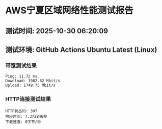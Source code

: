 # AWS宁夏区域网络性能测试报告
## 测试时间: 2025-10-30 06:20:09
## 测试环境: GitHub Actions Ubuntu Latest (Linux)

### 带宽测试结果
```
Ping: 11.72 ms
Download: 1982.82 Mbit/s
Upload: 1749.75 Mbit/s
```

### HTTP连接测试结果
```
HTTP状态码: 307
响应时间: 7.372846秒
下载速度: 0字节/秒
```

